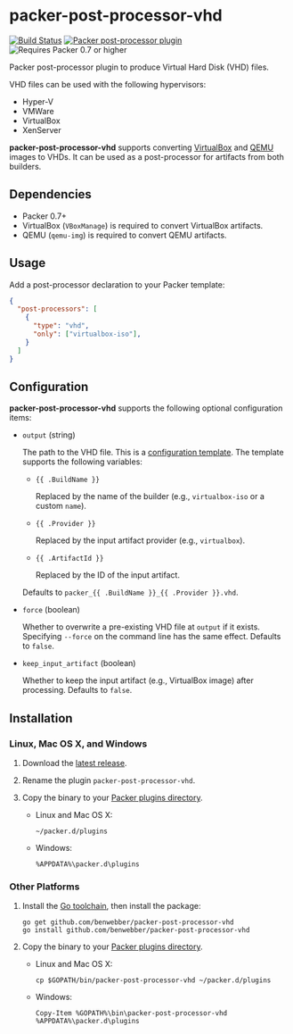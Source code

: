 # packer-post-processor-vhd

[![Build Status](https://travis-ci.org/benwebber/packer-post-processor-vhd.svg?branch=master)](https://travis-ci.org/benwebber/packer-post-processor-vhd)
[![Packer post-processor plugin](https://img.shields.io/badge/packer-post--processor-blue.svg)](https://www.packer.io/docs/basics/terminology.html#Post_processors)
![Requires Packer 0.7 or higher](https://img.shields.io/badge/packer-0.7+-blue.svg)

Packer post-processor plugin to produce Virtual Hard Disk (VHD) files.

VHD files can be used with the following hypervisors:

* Hyper-V
* VMWare
* VirtualBox
* XenServer

**packer-post-processor-vhd** supports converting [VirtualBox](https://www.packer.io/docs/builders/virtualbox.html) and [QEMU](https://www.packer.io/docs/builders/qemu.html) images to VHDs. It can be used as a post-processor for artifacts from both builders.

## Dependencies

* Packer 0.7+
* VirtualBox (`VBoxManage`) is required to convert VirtualBox artifacts.
* QEMU (`qemu-img`) is required to convert QEMU artifacts.

## Usage

Add a post-processor declaration to your Packer template:

```json
{
  "post-processors": [
    {
      "type": "vhd",
      "only": ["virtualbox-iso"],
    }
  ]
}
```

## Configuration

**packer-post-processor-vhd** supports the following optional configuration items:

* `output` (string)

    The path to the VHD file. This is a [configuration template](https://www.packer.io/docs/templates/configuration-templates.html). The template supports the following variables:

    * `{{ .BuildName }}`

        Replaced by the name of the builder (e.g., `virtualbox-iso` or a custom `name`).

    * `{{ .Provider }}`

        Replaced by the input artifact provider (e.g., `virtualbox`).

    * `{{ .ArtifactId }}`

        Replaced by the ID of the input artifact.

    Defaults to `packer_{{ .BuildName }}_{{ .Provider }}.vhd`.

* `force` (boolean)

    Whether to overwrite a pre-existing VHD file at `output` if it exists. Specifying `--force` on the command line has the same effect. Defaults to `false`.

* `keep_input_artifact` (boolean)

    Whether to keep the input artifact (e.g., VirtualBox image) after processing. Defaults to `false`.

## Installation

### Linux, Mac OS X, and Windows

1. Download the [latest release](https://github.com/benwebber/packer-post-processor-vhd/releases).

2. Rename the plugin `packer-post-processor-vhd`.

3. Copy the binary to your [Packer plugins directory](https://www.packer.io/docs/extend/plugins.html).

    * Linux and Mac OS X:

        ```
        ~/packer.d/plugins
        ```
    * Windows:

        ```
        %APPDATA%\packer.d\plugins
        ```

### Other Platforms


1. Install the [Go toolchain](https://golang.org/doc/install), then install the package:

    ```
    go get github.com/benwebber/packer-post-processor-vhd
    go install github.com/benwebber/packer-post-processor-vhd
    ```

2. Copy the binary to your [Packer plugins directory](https://www.packer.io/docs/extend/plugins.html).

    * Linux and Mac OS X:

        ```
        cp $GOPATH/bin/packer-post-processor-vhd ~/packer.d/plugins
        ```
    * Windows:

        ```
        Copy-Item %GOPATH%\bin\packer-post-processor-vhd %APPDATA%\packer.d\plugins
        ```
